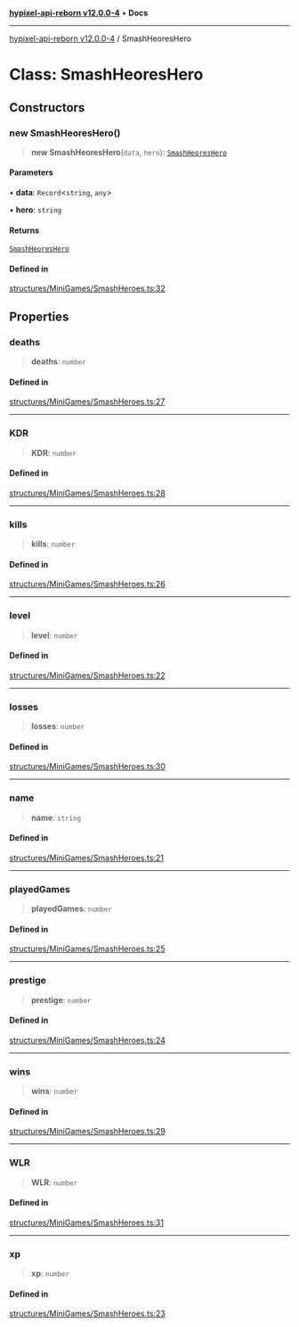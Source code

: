 [**hypixel-api-reborn v12.0.0-4**](../README.md) • **Docs**

***

[hypixel-api-reborn v12.0.0-4](../globals.md) / SmashHeoresHero

# Class: SmashHeoresHero

## Constructors

### new SmashHeoresHero()

> **new SmashHeoresHero**(`data`, `hero`): [`SmashHeoresHero`](SmashHeoresHero.md)

#### Parameters

• **data**: `Record`\<`string`, `any`\>

• **hero**: `string`

#### Returns

[`SmashHeoresHero`](SmashHeoresHero.md)

#### Defined in

[structures/MiniGames/SmashHeroes.ts:32](https://github.com/Kathund/REBORN-docs-TEST/blob/1c14a4fa83649d1c26475bdd62d394bf5095b016/src/structures/MiniGames/SmashHeroes.ts#L32)

## Properties

### deaths

> **deaths**: `number`

#### Defined in

[structures/MiniGames/SmashHeroes.ts:27](https://github.com/Kathund/REBORN-docs-TEST/blob/1c14a4fa83649d1c26475bdd62d394bf5095b016/src/structures/MiniGames/SmashHeroes.ts#L27)

***

### KDR

> **KDR**: `number`

#### Defined in

[structures/MiniGames/SmashHeroes.ts:28](https://github.com/Kathund/REBORN-docs-TEST/blob/1c14a4fa83649d1c26475bdd62d394bf5095b016/src/structures/MiniGames/SmashHeroes.ts#L28)

***

### kills

> **kills**: `number`

#### Defined in

[structures/MiniGames/SmashHeroes.ts:26](https://github.com/Kathund/REBORN-docs-TEST/blob/1c14a4fa83649d1c26475bdd62d394bf5095b016/src/structures/MiniGames/SmashHeroes.ts#L26)

***

### level

> **level**: `number`

#### Defined in

[structures/MiniGames/SmashHeroes.ts:22](https://github.com/Kathund/REBORN-docs-TEST/blob/1c14a4fa83649d1c26475bdd62d394bf5095b016/src/structures/MiniGames/SmashHeroes.ts#L22)

***

### losses

> **losses**: `number`

#### Defined in

[structures/MiniGames/SmashHeroes.ts:30](https://github.com/Kathund/REBORN-docs-TEST/blob/1c14a4fa83649d1c26475bdd62d394bf5095b016/src/structures/MiniGames/SmashHeroes.ts#L30)

***

### name

> **name**: `string`

#### Defined in

[structures/MiniGames/SmashHeroes.ts:21](https://github.com/Kathund/REBORN-docs-TEST/blob/1c14a4fa83649d1c26475bdd62d394bf5095b016/src/structures/MiniGames/SmashHeroes.ts#L21)

***

### playedGames

> **playedGames**: `number`

#### Defined in

[structures/MiniGames/SmashHeroes.ts:25](https://github.com/Kathund/REBORN-docs-TEST/blob/1c14a4fa83649d1c26475bdd62d394bf5095b016/src/structures/MiniGames/SmashHeroes.ts#L25)

***

### prestige

> **prestige**: `number`

#### Defined in

[structures/MiniGames/SmashHeroes.ts:24](https://github.com/Kathund/REBORN-docs-TEST/blob/1c14a4fa83649d1c26475bdd62d394bf5095b016/src/structures/MiniGames/SmashHeroes.ts#L24)

***

### wins

> **wins**: `number`

#### Defined in

[structures/MiniGames/SmashHeroes.ts:29](https://github.com/Kathund/REBORN-docs-TEST/blob/1c14a4fa83649d1c26475bdd62d394bf5095b016/src/structures/MiniGames/SmashHeroes.ts#L29)

***

### WLR

> **WLR**: `number`

#### Defined in

[structures/MiniGames/SmashHeroes.ts:31](https://github.com/Kathund/REBORN-docs-TEST/blob/1c14a4fa83649d1c26475bdd62d394bf5095b016/src/structures/MiniGames/SmashHeroes.ts#L31)

***

### xp

> **xp**: `number`

#### Defined in

[structures/MiniGames/SmashHeroes.ts:23](https://github.com/Kathund/REBORN-docs-TEST/blob/1c14a4fa83649d1c26475bdd62d394bf5095b016/src/structures/MiniGames/SmashHeroes.ts#L23)
